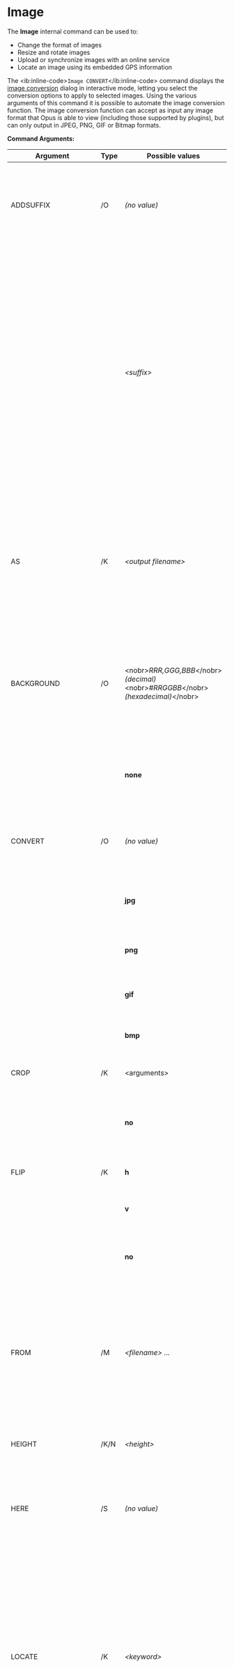# Image

The **Image** internal command can be used to:

- Change the format of images
- Resize and rotate images
- Upload or synchronize images with an online service
- Locate an image using its embedded GPS information

The \<ib:inline-code\>`Image CONVERT`\</ib:inline-code\> command displays the [image conversion](/Manual/additional_functionality/image_conversion/RAEDME.md) dialog in interactive mode, letting you select the conversion options to apply to selected images. Using the various arguments of this command it is possible to automate the image conversion function. The image conversion function can accept as input any image format that Opus is able to view (including those supported by plugins), but can only output in JPEG, PNG, GIF or Bitmap formats.

**Command Arguments:** 

| Argument | Type | Possible values | Description |
| --- | --- | --- | --- |
| ADDSUFFIX | /O | *(no value)* | Add a suffix to the output filename when resizing images. The suffix used indicates the new image size. If the image is not resized, no suffix is added.<br /><br />*Example:* `Image CONVERT=jpg WIDTH=1024 HEIGHT=768 ADDSUFFIX` |
|  |  | *\<suffix\>* | Adds the specified suffix to the output filename.<br /><br />*Example:* `Image CONVERT=jpg WIDTH=128 HEIGHT=128 ADDSUFFIX=thumb`<br /><br />The specified suffix is used provided a new image is written, but there are cases where no image will be written by default, such as when converting images in-place (not to a separate destination directory) and the source image already matches the specified criteria. If you need to ensure that a second copy of the image is created no matter what, using the specified suffix to modify its name, then you should prefix the suffix with the keyword **always:**.<br /><br />*Example:* `Image CONVERT=jpg WIDTH=128 HEIGHT=128 ADDSUFFIX=always:thumb` |
| AS | /K | *\<output filename\>* | Specify the output filename when converting images. By default the output filename is the same as the input filename, with the possibility of an additional suffix (with the **ADDSUFFIX** argument) and a different file extension if the image has been converted to a different format.<br /><br />*Example:* `Image CONVERT=jpg AS=thumbnail.jpg WIDTH=128 HEIGHT=128` |
| BACKGROUND | /O | \<nobr\>*RRR,GGG,BBB*\</nobr\>  <br />*(decimal)*  <br />\<nobr\>*\#RRGGBB*\</nobr\>  <br />*(hexadecimal)*\</nobr\> | When an image with an alpha channel (transparency) is converted to a format that doesn't support the alpha channel, this argument is used to specify the background color that replaces the transparent area. The color can be specified in either decimal or hex format.<br /><br />*Example:* `Image CONVERT=jpg BACKGROUND=#ff8000` |
|  |  | **none** | Specify **BACKGROUND=none** in conjunction with a preset to override the saved setting.<br /><br />*Example:* `Image CONVERT PRESET=ScaleAndCrop BACKGROUND=none` |
| CONVERT | /O | *(no value)* | Displays the [image conversion](/Manual/additional_functionality/image_conversion/RAEDME.md) dialog in interactive mode when no other arguments are provided.<br /><br />*Example:* `Image CONVERT` |
|  |  | **jpg** | Automates the image conversion function; the converted image will be saved in JPEG format.<br /><br />*Example:* `Image CONVERT=jpg` |
|  |  | **png** | The converted image will be saved in PNG format.<br /><br />*Example:* `Image ROTATE=EXIF CONVERT=png` |
|  |  | **gif** | The converted image will be saved in GIF format.<br /><br />*Example:* `Image WIDTH=128 HEIGHT=128 CONVERT=gif` |
|  |  | **bmp** | The converted image will be saved in BMP format.<br /><br />*Example:* `Image CONVERT=bmp` |
| CROP | /K | \<arguments\> | Crops selected images. The crop parameters can be specified in several ways:<br /><br />|                            |                                                                                           |<br />|----------------------------|-------------------------------------------------------------------------------------------|<br />| W,H                        | Crop to specified size (width,height). Centers the crop rectangle in the original image.  |<br />| X,Y,W,H                    | Crop from specified position (x,y) to specified size (width,height).                      |<br />| \<nobr\>X,Y-X1,Y1\</nobr\> | Crop from specified position (x,y) to specified position (x1,y1).                         |<br />| W:H                        | Crop to specified ratio (width:height). Centers the crop rectangle in the original image. |<br />| X,Y,W:H                    | Crop from specified position (x,y) to specified ratio (width:height).                     |<br /><br />*Example:* `Image CONVERT CROP=16:9` |
|  |  | **no** | Specify **CROP=no** in conjunction with a preset to override the saved setting and disable cropping.<br /><br />*Example:* `Image CONVERT PRESET=ScaleAndCrop CROP=no` |
| FLIP | /K | **h** | Flip (mirror) the image horizontally.<br /><br />*Example:* `Image FLIP=h` |
|  |  | **v** | Flip the image vertically.<br /><br />*Example:* `Image FLIP=v ROTATE=90 HERE` |
|  |  | **no** | Specify **FLIP=no** in conjunction with a preset to override the saved setting.<br /><br />*Example:* `Image CONVERT PRESET=ScaleAndRotate FLIP=no` |
| FROM | /M | *\<filename\> ...* | Specify the image file or files to operate on. Without this argument the command will operate on all currently selected files. This is the default argument for the Image command and so you do not need to specify the FROM keyword. Remember that if the filename contains a space it needs to be enclosed in quotes.<br /><br />*Example:* `Image CONVERT=png FROM C:\MyPhotos\\.jpg HERE` |
| HEIGHT | /K/N | *\<height\>* | Resize the image to the specified height.<br /><br />*Example:* `Image HEIGHT=768 PRESERVEASPECTRATIO CONVERT=jpg` |
| HERE | /S | *(no value)* | Write converted images to the source folder. Without this argument converted images are written to the current destination folder.<br /><br />*Example:* `Image CONVERT=bmp WIDTH=128 HEIGHT=128 ADDSUFFIX HERE` |
| LOCATE | /K | *\<keyword\>* | Locates the real-world position of the selected image file from its embedded GPS information, using a third-party mapping service. With the exception of Google Earth (which must be installed on your machine), all services open a web browser.<br /><br />The list of location services is configurable via **[Preferences / Miscellaneous / Advanced](/Manual/preferences/preferences_categories/miscellaneous/advanced_options.md): image_locate_services.** Several services are defined by default, these are listed below.<br /><br />If the selected image does not have GPS information this command will have no effect.<br /><br />*Example:* `Image LOCATE=\<keyword\>` |
|  |  | **bing** | Locates the image using Bing maps (will open in a web browser).<br /><br />*Example:* `Image LOCATE=bing` |
|  |  | **google** | Locates the image using Google maps (will open in a web browser).<br /><br />*Example:* `Image LOCATE=google` |
|  |  | **googleearth** | Locates the image using Google Earth (the software must be installed on your computer for this to work). Supports multiple images selected at once.<br /><br />*Example:* `Image LOCATE=googleearth` |
|  |  | **kml** | Locates the image using the default handler for **.kml** (*Keyhole Markup Language*) files on your computer. This is the format Google Earth uses; indeed, this option does exactly the same thing as the **googleearth** option does except that it doesn't specifically check for the existence of Google Earth (and so will work with any app that implements default handling for *.kml* files).<br /><br />*Example:* `Image LOCATE=kml` |
|  |  | **osm** | Locates the image using Open Street Map (will open in a web browser).<br /><br />*Example:* `Image LOCATE=osm` |
|  |  | **windowsmaps** | Locates the image using Windows Maps (included by default in Windows 10). Supports multiple images selected at once (up to 25 maximum).<br /><br />*Example:* `Image LOCATE=windowsmaps` |
|  |  | **menu** | Generates a menu listing the configured location services. Selecting an item from the menu will launch the service to locate the selected image.<br /><br />*Example:* `Image LOCATE=menu` |
|  |  | **nohide** | Use this in conjunction with **menu**. By default services that are unavailable will be hidden from the menu - add the **nohide** parameter to disable them rather than hiding them.<br /><br />*Example:* `Image LOCATE=menu,nohide` |
| NOADDSUFFIX | /S | *(no value)* | Specify **NOADDSUFFIX** in conjunction with a preset to override the saved setting.<br /><br />*Example:* `Image CONVERT PRESET=ScaleAndCrop NOADDSUFFIX` |
| NOAUTORUN | /S | *(no value)* | Even if the other arguments on the command line would allow for automated image conversion, if **NOAUTORUN** is specified the conversion dialog will open first. This lets you use the other arguments to pre-configure the dialog but then make final adjustments manually.<br /><br />*Example:* `Image CONVERT=png CROP=4:3 NOAUTORUN` |
| NOENLARGE | /O | *(no value)* | Prevents images from being enlarged if the resize operation would otherwise cause this. Selected images that are already smaller than the specified size will remain untouched.<br /><br />*Example:* `Image CONVERT=jpg WIDTH=1024 HEIGHT=768 NOENLARGE` |
|  |  | **no** | Specify **NOENLARGE=no** in conjunction with a preset to override the saved setting.<br /><br />*Example:* `Image CONVERT PRESET=ScaleAndCrop NOENLARGE=no` |
| NOLOSSLESS | /O | *(no value)* | Disables the ability of Opus to perform lossless JPEG rotation. Normally Opus will rotate JPEG images losslessly if possible, but you may specifically want to recompress the image to a lower quality (to make it smaller) and this keyword allows you to do that. You can also use this without performing a rotation, if all you want to do is recompress a JPEG image to a different quality setting.<br /><br />*Example:* `Image CONVERT=jpg QUALITY=50 ROTATE=EXIF NOLOSSLESS` |
|  |  | **no** | Specify **NOLOSSLESS=no** in conjunction with a preset to override the saved setting.<br /><br />*Example:* `Image CONVERT PRESET=ScaleAndRotate NOLOSSLESS=no` |
| NOREDUCE | /O | *(no value)* | Prevents images from being reduced in size if the resize operation would otherwise cause this. Selected images that are already larger than the specified size will remain untouched.<br /><br />*Example:* `Image CONVERT=jpg WIDTH=800 HEIGHT=600 NOREDUCE` |
|  |  | **no** | Specify **NOREDUCE=no** in conjunction with a preset to override the saved setting.<br /><br />*Example:* `Image CONVERT PRESET=ScaleAndCrop NOREDUCE=no` |
| NORENAME | /S | *(no value)* | Specify **NORENAME** in conjunction with a preset to override the saved setting.<br /><br />*Example:* `Image CONVERT PRESET=ScaleAndCrop NORENAME` |
| NOUSEIMAGEDATA | /S | *(no value)* | When used with the **CONVERT** argument (in the standalone image viewer), overrides the **@useimagedata** command modifier and makes the image converter load the image from disk rather than obtaining it from the viewer.<br /><br />*Example:* `Image CONVERT NOUSEIMAGEDATA` |
| PERCENT | /K/N | *\<resize percent\>* | Resize the image to the specified percentage of the original size. This can enlarge images as well as reduce them.<br /><br />You can set this to 0 or 100 to disable percentage resizing and override the settings in a saved preset.<br /><br />*Example:* `Image CONVERT=jpg PERCENT=125` |
| PRESERVEASPECTRATIO | /O | *(no value)* | Preserve the original aspect ratio when resizing images. The output width or height will be automatically adjusted to ensure the aspect ratio is maintained. Using this switch means you can resize an image by just supplying a new width or a new height - this missing dimension will be calculated automatically.<br /><br />*Example:* `Image CONVERT=png WIDTH=1280 PRESERVEASPECTRATIO HERE` |
|  |  | **no** | Specify **PRESERVEASPECTRATIO=no** in conjunction with a preset to override the saved setting.<br /><br />*Example:* `Image CONVERT PRESET=ScaleAndCrop PRESERVEASPECTRATIO=no` |
| PRESERVEDATE | /S | *(no value)* | When converting images, this option preserves the *creation* and *last modified* timestamps of the original file. By default, when this option is not specified, the *last modified* timestamp will be updated to the current time, as will the *creation* timestamp if the operation creates a new file. (Operations which convert an existing file "in place", overwriting the original with **REPLACE HERE**, will preserve the *creation* timestamp regardless of this option.)<br /><br />*Example:* `Image ROTATE=EXIF REPLACE HERE PRESERVEDATE` |
| PRESET | /K | *\<name\>* | Invokes a saved preset on selected images. Presets can be created via the user interface (run \<ib:inline-code\>`Image CONVERT`\</ib:inline-code\> by itself with no other arguments) - once saved, they can be automated using the **PRESET** argument. Any other supplied arguments will override the settings in the preset.<br /><br />*Example:* `Image CONVERT=jpg PRESET=HDResize` |
|  |  | **!default** | Use this to display the conversion dialog with its default settings. Otherwise, if no preset is specified, the last used settings are loaded.<br /><br />*Example:* `Image CONVERT PRESET=!default` |
|  |  | **!list** | Generates a list of saved presets. Selecting a preset from the list will run it on all selected images.<br /><br />*Example:* `Image CONVERT PRESET=!list` |
|  |  | **!menu** | Generates a menu of saved presets. Selecting a preset from the menu will run it on all selected images.<br /><br />*Example:* `Image CONVERT PRESET=!menu` |
| QUALITY | /K/N | *\<quality\>* | Specify the quality (1 - 100) when an image is saved in JPEG format.<br /><br />*Example:* `Image CONVERT=jpg QUALITY=10 NOLOSSLESS` |
| REPLACE | /O | *(no value)* | Automatically replaces existing files in the destination folder. Use this in conjunction with the **HERE** argument to convert an image "in-place". This only applies if the output filename is the same as the input filename - if the output filename has changed (via **ADDSUFFIX**, etc) and the file already exists, you will still be prompted for confirmation.<br /><br />*Example:* `Image ROTATE=EXIF REPLACE` |
|  |  | **always** | Always replace existing files, even if the output filename has changed.<br /><br />*Example:* `Image PERCENT=50 ADDSUFFIX HERE REPLACE=always` |
|  |  | **no** | Specify **REPLACE=no** in conjunction with a preset to override the saved setting.<br /><br />*Example:* `Image CONVERT PRESET=ScaleAndCrop REPLACE=no` |
|  |  | **readonly** | Replace existing files, even if they are read-only, without prompting. (Has no effect if read-only prompts are turned off in Preferences.)<br /><br />*Example:* `Image PERCENT=50 REPLACE=readonly`<br /><br />Can be combined with **always**:<br /><br />*Example:* `Image PERCENT=50 REPLACE=always,readonly` |
| ROTATE | /K | *\<angle\>* | Rotate the image the specified angle (in degrees). Positive values rotate clock-wise, negative values counter-clockwise.<br /><br />You can set this to 0 to disable rotation and override the saved setting within a preset.<br /><br />*Example:* `Image ROTATE=90 HERE REPLACE` |
|  |  | **EXIF** | Uses the rotation (orientation) information stored in the images' EXIF tags to rotate the image. The effect of this is to negate the original orientation of the camera, resulting in a "right way up" image. If the selected image does not have an EXIF rotation tag this operation has no effect.<br /><br />*Example:* `Image ROTATE=EXIF HERE REPLACE` |
|  |  | **RESET** | Does not actually rotate the image data, but will clear out the rotation (orientation) field from the images' EXIF tags.<br /><br />*Example:* `Image ROTATE=RESET HERE REPLACE` |
| TO | /K | *\<destination path\>* | Specifies the destination path for converted images. Remember to enclose the path in quotes if it contains spaces. If not provided, and the **HERE** argument is not specified, the current destination file display will be used as the target path.<br /><br />*Example:* `Image CONVERT=jpg WIDTH=80 HEIGHT=80 TO "C:\Photos\Image Thumbnails"` |
| TODEST | /S | *(no value)* | Forces the output to go to the current destination folder. This lets you override the saved destination within a preset. |
| NOADDSUFFIX | /S | *(no value)* | Specify **NOADDSUFFIX** in conjunction with a preset to override the saved setting.<br /><br />*Example:* `Image CONVERT PRESET=ScaleAndCrop TODEST` |
| WIDTH | /K/N |  | Resize the image to the specified width.<br /><br />*Example:* `Image WIDTH=1024 PRESERVEASPECTRATIO CONVERT=jpg` |

